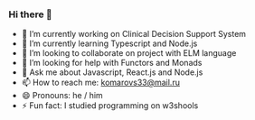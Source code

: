 ### Hi there 👋

- 🔭 I’m currently working on Clinical Decision Support System
- 🌱 I’m currently learning Typescript and Node.js
- 👯 I’m looking to collaborate on project with ELM language
- 🤔 I’m looking for help with Functors and Monads
- 💬 Ask me about Javascript, React.js and Node.js
- 📫 How to reach me: komarovs33@mail.ru
- 😄 Pronouns: he / him
- ⚡ Fun fact: I studied programming on w3shools
